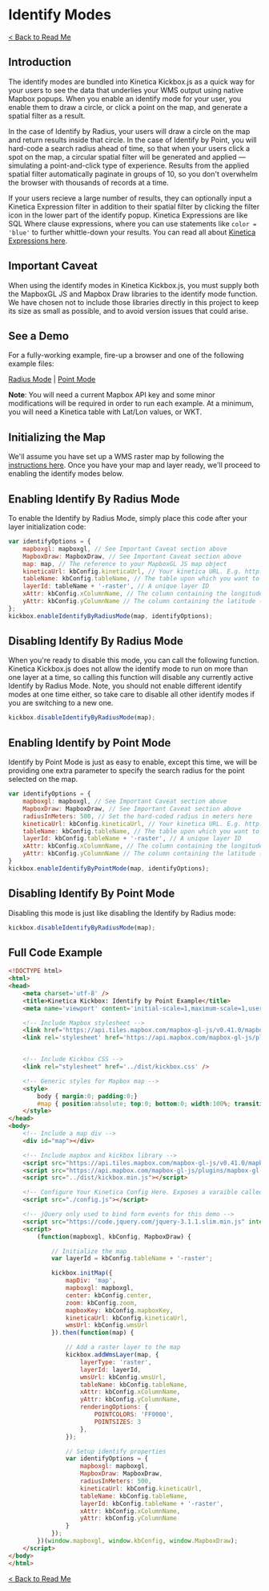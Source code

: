 # **Identify Modes**

[< Back to Read Me](../README.md)

## Introduction

The identify modes are bundled into Kinetica Kickbox.js as a quick way for your users to see the data that underlies your WMS output using native Mapbox popups. When you enable an identify mode for your user, you enable them to draw a circle, or click a point on the map, and generate a spatial filter as a result.

In the case of Identify by Radius, your users will draw a circle on the map and return results inside that circle. In the case of Identify by Point, you will hard-code a search radius ahead of time, so that when your users click a spot on the map, a circular spatial filter will be generated and applied &mdash;  simulating a point-and-click type of experience. Results from the applied spatial filter automatically paginate in groups of 10, so you don't overwhelm the browser with thousands of records at a time.

If your users recieve a large number of results, they can optionally input a Kinetica Expression filter in addition to their spatial filter by clicking the filter icon in the lower part of the identify popup. Kinetica Expressions are like SQL Where clause expressions, where you can use statements like `color = 'blue'` to further whittle-down your results. You can read all about [Kinetica Expressions here](https://www.kinetica.com/docs/concepts/expressions.html).

## Important Caveat

When using the identify modes in Kinetica Kickbox.js, you must supply both the MapboxGL JS and Mapbox Draw libraries to the identify mode function. We have chosen not to include those libraries directly in this project to keep its size as small as possible, and to avoid version issues that could arise.

## See a Demo

For a fully-working example, fire-up a browser and one of the following example files:

[Radius Mode](../examples/identify-by-radius.html) | [Point Mode](../examples/identify-by-point.html)

**Note**: You will need a current Mapbox API key and some minor modifications will be required in order to run each example. At a minimum, you will need a Kinetica table with Lat/Lon values, or WKT.

## Initializing the Map

We'll assume you have set up a WMS raster map by following the [instructions here](./wms.md). Once you have your map and layer ready, we'll proceed to enabling the identify modes below.

## Enabling Identify By Radius Mode

To enable the Identify by Radius Mode, simply place this code after your layer initialization code:

```javascript
var identifyOptions = {
    mapboxgl: mapboxgl, // See Important Caveat section above
    MapboxDraw: MapboxDraw, // See Important Caveat section above
    map: map, // The reference to your MapboxGL JS map object
    kineticaUrl: kbConfig.kineticaUrl, // Your kinetica URL. E.g. http://your-kinetica-instance.com:9191
    tableName: kbConfig.tableName, // The table upon which you want to run the identify queries
    layerId: tableName + '-raster', // A unique layer ID
    xAttr: kbConfig.xColumnName, // The column containing the longitude (or optionally specify geoAttr for a WKT column)
    yAttr: kbConfig.yColumnName // The column containing the latitude (Or optionally specify geoAttr for a WKT column)
};
kickbox.enableIdentifyByRadiusMode(map, identifyOptions);
```

## Disabling Identify By Radius Mode

When you're ready to disable this mode, you can call the following function. Kinetica Kickbox.js does not allow the identify mode to run on more than one layer at a time, so calling this function will disable any currently active Identify by Radius Mode. Note, you should not enable different identify modes at one time either, so take care to disable all other identify modes if you are switching to a new one.

```javascript
kickbox.disableIdentifyByRadiusMode(map);
```

## Enabling Identify by Point Mode

Identify by Point Mode is just as easy to enable, except this time, we will be providing one extra parameter to specify the search radius for the point selected on the map.

```javascript
var identifyOptions = {
    mapboxgl: mapboxgl, // See Important Caveat section above
    MapboxDraw: MapboxDraw, // See Important Caveat section above
    radiusInMeters: 500, // Set the hard-coded radius in meters here
    kineticaUrl: kbConfig.kineticaUrl, // Your kinetica URL. E.g. http://your-kinetica-instance.com:9191
    tableName: kbConfig.tableName, // The table upon which you want to run the identify queries
    layerId: kbConfig.tableName + '-raster', // A unique layer ID
    xAttr: kbConfig.xColumnName, // The column containing the longitude (or optionally specify geoAttr for a WKT column)
    yAttr: kbConfig.yColumnName // The column containing the latitude (Or optionally specify geoAttr for a WKT column)
}
kickbox.enableIdentifyByPointMode(map, identifyOptions);
```

## Disabling Identify By Point Mode

Disabling this mode is just like disabling the Identify by Radius mode:

```javascript
kickbox.disableIdentifyByRadiusMode(map);
```

## Full Code Example

```html
<!DOCTYPE html>
<html>
<head>
    <meta charset='utf-8' />
    <title>Kinetica Kickbox: Identify by Point Example</title>
    <meta name='viewport' content='initial-scale=1,maximum-scale=1,user-scalable=no' />

    <!-- Include Mapbox stylesheet -->
    <link href='https://api.tiles.mapbox.com/mapbox-gl-js/v0.41.0/mapbox-gl.css' rel='stylesheet' />
    <link rel='stylesheet' href='https://api.mapbox.com/mapbox-gl-js/plugins/mapbox-gl-draw/v1.0.4/mapbox-gl-draw.css' type='text/css' />


    <!-- Include Kickbox CSS -->
    <link rel="stylesheet" href='../dist/kickbox.css' />

    <!-- Generic styles for Mapbox map -->
    <style>
        body { margin:0; padding:0;}
        #map { position:absolute; top:0; bottom:0; width:100%; transition: all 0.3s; }
    </style>
</head>
<body>
    <!-- Include a map div -->
    <div id="map"></div>

    <!-- Include mapbox and kickbox library -->
    <script src="https://api.tiles.mapbox.com/mapbox-gl-js/v0.41.0/mapbox-gl.js"></script>
    <script src="https://api.mapbox.com/mapbox-gl-js/plugins/mapbox-gl-draw/v1.0.4/mapbox-gl-draw.js"></script>
    <script src="../dist/kickbox.min.js"></script>

    <!-- Configure Your Kinetica Config Here. Exposes a varaible called "kbConfig" -->
    <script src="./config.js"></script>

    <!-- jQuery only used to bind form events for this demo -->
    <script src="https://code.jquery.com/jquery-3.1.1.slim.min.js" integrity="sha384-A7FZj7v+d/sdmMqp/nOQwliLvUsJfDHW+k9Omg/a/EheAdgtzNs3hpfag6Ed950n" crossorigin="anonymous"></script>
    <script>
        (function(mapboxgl, kbConfig, MapboxDraw) {

            // Initialize the map
            var layerId = kbConfig.tableName + '-raster';

            kickbox.initMap({
                mapDiv: 'map',
                mapboxgl: mapboxgl,
                center: kbConfig.center,
                zoom: kbConfig.zoom,
                mapboxKey: kbConfig.mapboxKey,
                kineticaUrl: kbConfig.kineticaUrl,
                wmsUrl: kbConfig.wmsUrl
            }).then(function(map) {

                // Add a raster layer to the map
                kickbox.addWmsLayer(map, {
                    layerType: 'raster',
                    layerId: layerId,
                    wmsUrl: kbConfig.wmsUrl,
                    tableName: kbConfig.tableName,
                    xAttr: kbConfig.xColumnName,
                    yAttr: kbConfig.yColumnName,
                    renderingOptions: {
                        POINTCOLORS: 'FF0000',
                        POINTSIZES: 3
                    },
                });

                // Setup identify properties
                var identifyOptions = {
                    mapboxgl: mapboxgl,
                    MapboxDraw: MapboxDraw,
                    radiusInMeters: 500,
                    kineticaUrl: kbConfig.kineticaUrl,
                    tableName: kbConfig.tableName,
                    layerId: kbConfig.tableName + '-raster',
                    xAttr: kbConfig.xColumnName,
                    yAttr: kbConfig.yColumnName
                }
            });
        })(window.mapboxgl, window.kbConfig, window.MapboxDraw);
    </script>
</body>
</html>
```

[< Back to Read Me](./../README.md)